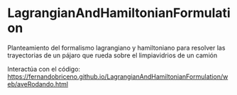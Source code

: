 # LagrangianAndHamiltonianFormulation
Planteamiento del formalismo lagrangiano y hamiltoniano para resolver las trayectorias de un pájaro que rueda sobre el limpiavidrios de un camión

Interactúa con el código: 
https://fernandobriceno.github.io/LagrangianAndHamiltonianFormulation/web/aveRodando.html
